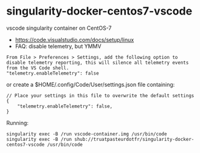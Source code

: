 # singularity-docker-centos7-vscode
vscode singularity container on CentOS-7

- https://code.visualstudio.com/docs/setup/linux
- FAQ: disable telemetry, but YMMV

```
From File > Preferences > Settings, add the following option to disable telemetry reporting, this will silence all telemetry events from the VS Code shell.
"telemetry.enableTelemetry": false
```

or create a $HOME/.config/Code/User/settings.json file containing:
```
// Place your settings in this file to overwrite the default settings
{
    "telemetry.enableTelemetry": false,
}
```

Running:
```
singularity exec -B /run vscode-container.img /usr/bin/code
singularity exec -B /run shub://truatpasteurdotfr/singularity-docker-centos7-vscode /usr/bin/code
```
